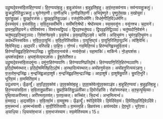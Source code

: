 

  
उदु॒ष्यदे॒वस्स॑वि॒ताहि॑र॒ण्यया॑। हि॒र॒ण्यया॑बा॒हू। बा॒हूअ॑यंस्त। बा॒हूइति॑बा॒हू। अ॒यं॒स्त॒सव॑नाय। सव॑नायसु॒क्रतुः॑। सु॒क्रतु॒रिति॑सु॒ऽक्रतुः॑॥ घृ॒तेन॑पा॒णी। पा॒णीअ॒भि। पा॒णीइति॑पा॒णी। अ॒भिपृ॑ष्णुते। पृ॒ष्णु॒ते॒म॒खः। म॒खोयुवा॑। युवा॑सु॒दक्षः॑। सु॒दक्षो॒रज॑सः। सु॒दक्ष॒इति॑सु॒ऽदक्षः॑। रज॑सो॒विध॑र्मणि। विध॑र्म॒णीति॒विऽध॑र्मणि॥  
दे॒वस्य॑व॒यं। व॒यंस॑वि॒तुः। स॒वि॒तुस्सवी॑मनि। सवी॑मनि॒श्रेष्ठे॑। श्रेष्ठे॑स्याम। स्या॒म॒वसु॑नः। वसु॑नश्च। च॒दा॒वने॑। दा॒वन॒इति॑दा॒वने॑॥ योविश्व॑स्य। विश्व॑स्यद्वि॒पदः॑। द्वि॒पद॒श्चतु॑ष्पदः। द्वि॒पद॒इति॑द्वि॒ऽपदः॑। चतु॑ष्पदोनि॒वेश॑ने। चतु॑ष्पद॒इति॒चतुः॑ऽपदः। नि॒वेश॑नेप्रस॒वे। प्र॒स॒वेच॑। प्र॒स॒वइति॑प्र॒ऽस॒वे। चासि॑। असि॒भूम॑नः। भूम॑न॒इति॒भूम॑नः॥  
अद॑ब्धेभिस्सवितः। स॒वि॒तः॒पा॒युभिः॑। स॒वि॒त॒रिति॑सवितः। पा॒युभि॒ष्ट्वं। पा॒युभि॒रिति॑पा॒युऽभिः॑। त्वंशि॒वेभिः॑। शि॒वेभि॑र॒द्य। अ॒द्यपरि॑। परि॑पाहि। पा॒हि॒नः॒। नो॒गयं॑। गय॒मिति॒गयं॑॥ हिर॑ण्यगिह्वस्सुवि॒ताय॑। हिर॑ण्यजिह्व॒इति॒हिर॑ण्यऽजिह्वः। सु॒वि॒ताय॒नव्य॑से। नव्य॑से॒रक्ष॑। रक्षा॒माकिः॑। माकि॑र्नः। नो॒अ॒घशं॑सः। अ॒घशं॑सईशत। अ॒घशं॒सेत्य॒घऽशं॑सः। ई॒श॒तेती॑शत॥  
उदु॒ष्यदे॒वस्स॑वि॒तादमू॑नाः। दमू॑ना॒हिर॑ण्यपाणिः। हिर॑ण्यपाणिप्रतिदो॒षं। हिर॑ण्यपाणि॒रिति॒हिर॑ण्यऽपाणिः। प्र॒ति॒दो॒षम॑स्थात्। प्र॒ति॒दो॒षमिति॑प्र॒ति॒ऽदो॒षं। अ॒स्था॒दित्य॑स्थात्॥ अयो॑हनुर्यज॒तः। अयो॑हनु॒रित्ययः॑ऽहनुः। य॒ज॒तोम॒न्द्रजि॑ह्वः। म॒न्द्रजि॑ह्व॒आदा॒शुषे॑। म॒न्द्रजि॑ह्व॒इति॑म॒न्द्रऽजि॑ह्वः। आदा॒शुषे॑। दा॒शुषे॑सु॒वति॑। सु॒वति॒भूरि॑। भूरि॑वा॒मं। वा॒ममिति॑वा॒मं॥  
उदू॑अयान्। ऊँ॒इत्यूँ॑। अ॒याँ॒उ॒प॒व॒क्तेव॑। उ॒प॒व॒क्तेव॑बा॒हू। उ॒प॒व॒क्तेवेत्यु॑प॒व॒क्ताऽइ॑व। बा॒हूहि॑र॒ण्यया॑। बा॒हूइति॑बा॒हू। हि॒र॒ण्यया॑सवि॒ता। स॒वि॒तासु॒प्रती॑का। सु॒प्रती॒केति॑सु॒ऽप्रती॑का॥ दि॒वोरोहां॑सि। रोहां॑स्यरुहत्। अ॒रु॒ह॒त्पृ॒थि॒व्याः। पृ॒थि॒व्याअरी॑रमत्। अरी॑रमत्प॒तय॑त्। प॒तय॒त्कत्। कच्चि॑त्। चि॒दभ्वं॑। अभ्व॒मित्यभ्वं॑॥  
वा॒मम॒द्य। अ॒द्यस॑वि॒तः। स॒वि॒तर्वा॒मं। वा॒ममु॒श्वः। ऊँ॒इत्यूँ॑। श्वोदि॒वेदि॑वे। दि॒वेदि॑वेवा॒मं। दि॒वेदि॑व॒इति॑दि॒वेऽदि॑वे। वा॒म॒स्मभ्यं॑। अ॒स्मभ्यं॑सावीः। सा॒वी॒रिति॑सावीः॥ वा॒मस्य॒हि। हिक्षय॑स्य। क्षय॑स्यदेव। दे॒व॒भूरेः॑। भूरे॑र॒या। अ॒याधि॒या। धि॒यावा॑म॒भाजः॑। वा॒म॒भाज॑स्याम। स्या॒मेति॑स्याम॥ 15॥  
